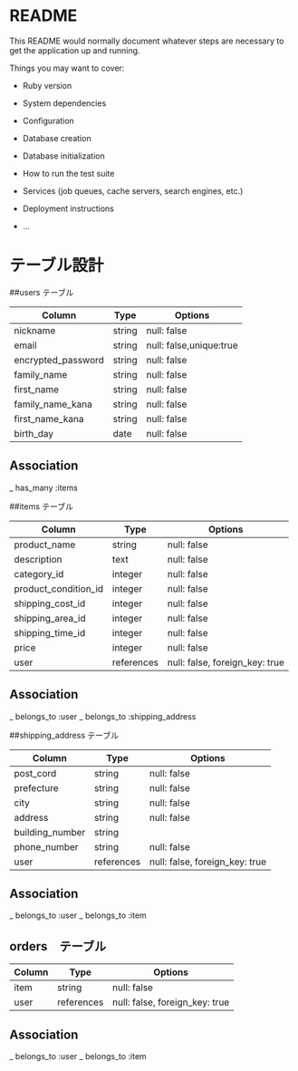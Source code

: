 # README

This README would normally document whatever steps are necessary to get the
application up and running.

Things you may want to cover:

* Ruby version

* System dependencies

* Configuration

* Database creation

* Database initialization

* How to run the test suite

* Services (job queues, cache servers, search engines, etc.)

* Deployment instructions

* ...

# テーブル設計

##users テーブル

| Column                  |  Type     |  Options     |
| ------------------------| --------- | ------------ |
| nickname                | string    | null: false  |
| email                   | string    | null: false,unique:true |
| encrypted_password      | string    | null: false  |
| family_name             | string    | null: false  |
| first_name              | string    | null: false  |
| family_name_kana        | string    | null: false  |
| first_name_kana         | string    | null: false  |
| birth_day               | date      | null: false  |


##  Association
_ has_many :items


##items テーブル

| Column                  |  Type     |  Options     |
| ------------------------| --------- | ------------ |
| product_name            | string    | null: false  |
| description             | text      | null: false  |
| category_id             | integer   | null: false  |
| product_condition_id    | integer   | null: false  |
| shipping_cost_id        | integer   | null: false  |
| shipping_area_id        | integer   | null: false  |
| shipping_time_id        | integer   | null: false  |
| price                   | integer   | null: false  |
| user                    | references| null: false, foreign_key: true |

##  Association
_ belongs_to :user
_ belongs_to :shipping_address


##shipping_address テーブル

| Column                  |  Type     |  Options     |
| ------------------------| --------- | ------------ |
| post_cord               | string    | null: false  |
| prefecture              | string    | null: false  |
| city                    | string    | null: false  |
| address                 | string    | null: false  |
| building_number         | string    |
| phone_number            | string    | null: false  |
| user                    | references| null: false, foreign_key: true |

##  Association
_ belongs_to :user
_ belongs_to :item


## orders　テーブル

| Column                  |  Type     |  Options     |
| ------------------------| --------- | ------------ |
| item                    | string    | null: false  |
| user                    | references| null: false, foreign_key: true |

## Association
_ belongs_to :user
_ belongs_to :item

